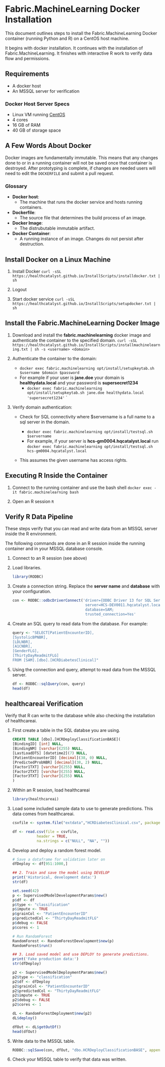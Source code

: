# Fabric.MachineLearning Docker Installation

This document outlines steps to install the Fabric.MachineLearning Docker container (running Python and R) on a CentOS host machine.

It begins with docker installation. It continues with the installation of Fabric.MachineLearning. It finishes with interactive R work to verify data flow and permissions.

## Requirements

- A docker host
- An MSSQL server for verification

### Docker Host Server Specs

- Linux VM running [CentOS](https://www.centos.org)
- 4 cores
- 16 GB of RAM
- 40 GB of storage space 

## A Few Words About Docker

Docker images are fundamentally immutable. This means that any changes done to or in a running container will not be saved once that container is destroyed. After prototyping is complete, if changes are needed users will need to edit the `DOCKERFILE` and submit a pull request.

### Glossary

- **Docker host**:
    + The machine that runs the docker service and hosts running containers.
- **Dockerfile**:
    + The source file that determines the build process of an image.
- **Docker Image**:
    + The distrubutable immutable artifact.
- **Docker Container**:
    + A running instance of an image. Changes do not persist after destruction.

## Install Docker on a Linux Machine

1. Install Docker
    `curl -sSL https://healthcatalyst.github.io/InstallScripts/installdocker.txt | sh`

2. Logout

3. Start docker service
    `curl -sSL https://healthcatalyst.github.io/InstallScripts/setupdocker.txt | sh`

## Install the Fabric.MachineLearning Docker Image

1. Download and install the **fabric.machinelearning** docker image and authenticate the container to the specified domain.
    `curl -sSL https://healthcatalyst.github.io/InstallScripts/installmachinelearning.txt | sh -s <username> <domain>`

2. Authenticate the container to the domain:
    - `docker exec fabric.machinelearning opt/install/setupkeytab.sh $username $domain $password`
    - For example if your user is **jane.doe** your domain is **healthydata.local** and your password is **supersecret1234**
        + `docker exec fabric.machinelearning opt/install/setupkeytab.sh jane.doe healthydata.local 'supersecret1234'`
`

3. Verify domain authentication:
    - Check for SQL connectivity where $servername is a full name to a sql server in the domain.
        - `docker exec fabric.machinelearning opt/install/testsql.sh $servername`
        - For example, if your server is **hcs-gm0004.hqcatalyst.local** run `docker exec fabric.machinelearning opt/install/testsql.sh hcs-gm0004.hqcatalyst.local`

    - This assumes the given username has access rights.

## Executing R Inside the Container

1. Connect to the running container and use the bash shell
    `docker exec -it fabric.machinelearning bash`

2. Open an R session
    `R`

## Verify R Data Pipeline

These steps verify that you can read and write data from an MSSQL server inside the R environment.

The following commands are done in an R session inside the running container and in your MSSQL database console.

1. Connect to an R session (see above)

2. Load libraries. 
    ```R 
    library(RODBC)
    ```

3. Create a connection string. Replace the **server name** and **database** with your configuration.
    ```R
    con <- RODBC::odbcDriverConnect('driver={ODBC Driver 13 for SQL Server};
                                     server=HCS-DEV0011.hqcatalyst.local;
                                     database=SAM;
                                     trusted_connection=Yes'
    ```

4. Create an SQL query to read data from the database. For example:
    ```R
    query <- "SELECT[PatientEncounterID],
    [SystolicBPNBR],
    [LDLNBR],
    [A1CNBR],
    [GenderFLG],
    [ThirtyDayReadmitFLG]
    FROM [SAM].[dbo].[HCRDiabetesClinical]"
    ```

5. Using the connection and query, attempt to read data from the MSSQL server.
    ```R
    df <- RODBC::sqlQuery(con, query)
    head(df)
    ```

## healthcareai Verification

Verify that R can write to the database while also checking the installation of healthcareai.

1. First create a table in the SQL databse you are using.
    ```SQL
    CREATE TABLE [dbo].[HCRDeployClassificationBASE](
    [BindingID] [int] NULL,
    [BindingNM] [varchar](255) NULL,
    [LastLoadDTS] [datetime2](7) NULL,
    [PatientEncounterID] [decimal](38, 0) NULL,
    [PredictedProbNBR] [decimal](38, 2) NULL,
    [Factor1TXT] [varchar](255) NULL,
    [Factor2TXT] [varchar](255) NULL,
    [Factor3TXT] [varchar](255) NULL
    )
    ```

2. Within an R session, load healthcareai
    ```R
    library(healthcareai)
    ```

3. Load some included sample data to use to generate predictions. This data comes from healthcareai.
    ```R
    csvfile <- system.file("extdata","HCRDiabetesClinical.csv", package = "healthcareai")

    df <- read.csv(file = csvfile,
               header = TRUE,
               na.strings = c("NULL", "NA", ""))
    ```

3. Develop and deploy a random forest model.
    ```R
    # Save a dataframe for validation later on
    dfDeploy <- df[951:1000,]

    ## 2. Train and save the model using DEVELOP
    print('Historical, development data:')
    str(df)

    set.seed(42)
    p <- SupervisedModelDevelopmentParams$new()
    p$df <- df
    p$type <- "classification"
    p$impute <- TRUE
    p$grainCol <- "PatientEncounterID"
    p$predictedCol <- "ThirtyDayReadmitFLG"
    p$debug <- FALSE
    p$cores <- 1

    # Run RandomForest
    RandomForest <- RandomForestDevelopment$new(p)
    RandomForest$run()

    ## 3. Load saved model and use DEPLOY to generate predictions.
    print('Fake production data:')
    str(dfDeploy)

    p2 <- SupervisedModelDeploymentParams$new()
    p2$type <- "classification"
    p2$df <- dfDeploy
    p2$grainCol <- "PatientEncounterID"
    p2$predictedCol <- "ThirtyDayReadmitFLG"
    p2$impute <- TRUE
    p2$debug <- FALSE
    p2$cores <- 1

    dL <- RandomForestDeployment$new(p2)
    dL$deploy()

    dfOut <- dL$getOutDf()
    head(dfOut)
    ```
    
5. Write data to the MSSQL table.
    ```R
    RODBC::sqlSave(con, dfOut, "dbo.HCRDeployClassificationBASE", append = TRUE, rownames = FALSE)
    ```

6. Check your MSSQL table to verify that data was written.




